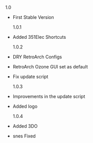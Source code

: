 1.0

- First Stable Version

  1.0.1

- Added 351Elec Shortcuts

  1.0.2

- DRY RetroArch Configs
- RetroArch Ozone GUI set as default
- Fix update script

  1.0.3

- Improvements in the update script
- Added logo

  1.0.4

- Added 3DO
- snes Fixed
